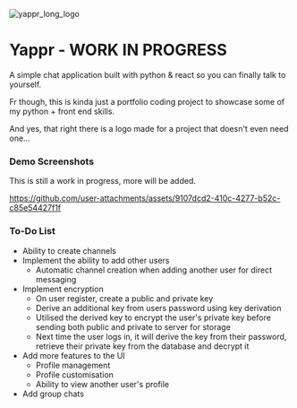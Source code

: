 ![yappr_long_logo](https://github.com/user-attachments/assets/4824bd5c-0f98-40a7-bae2-9b7b6b347cc0)
# Yappr - WORK IN PROGRESS

A simple chat application built with python & react so you can finally talk to yourself.

Fr though, this is kinda just a portfolio coding project to showcase some of my python + front end skills.

And yes, that right there is a logo made for a project that doesn't even need one...

### Demo Screenshots
This is still a work in progress, more will be added.


https://github.com/user-attachments/assets/9107dcd2-410c-4277-b52c-c85e54427f1f


### To-Do List
- Ability to create channels
- Implement the ability to add other users
  - Automatic channel creation when adding another user for direct messaging
- Implement encryption
  - On user register, create a public and private key
  - Derive an additional key from users password using key derivation
  - Utilised the derived key to encrypt the user's private key before sending both public and private to server for storage
  - Next time the user logs in, it will derive the key from their password, retrieve their private key from the database and decrypt it
- Add more features to the UI
  - Profile management
  - Profile customisation
  - Ability to view another user's profile
- Add group chats
